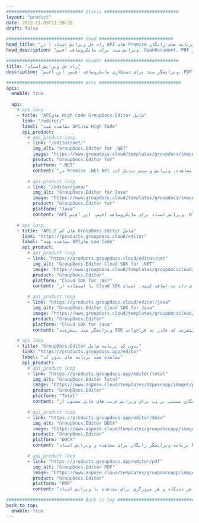 ```yaml
---
############################# Static ############################
layout: "product"
date: 2022-11-09T21:39:28
draft: false

############################# Head ############################
head_title: "راه حل ویرایش اسناد | در API های Premise و برنامه های رایگان"
head_description: "ویرایش سند برای مایکروسافت آفیس، OpenDocument، PDF و سایر فرمت‌های فایل با استفاده از On Premise API یا استفاده از برنامه ویرایشگر سند آنلاین."

############################# Header ############################
title: "راه حل ویرایش اسناد"
description: "ویرایشگر سند برای دستکاری مایکروسافت آفیس، اپن آفیس، PDF، HTML و سایر فرمت های فایل سند."

############################# APIs ###############################
apis:
  enable: true

  api:
    # api loop
    - title: "APIهای High Code GroupDocs.Editor شامل"
      link: "/editor/"
      label: "مشاهده همه APIهای High Code"
      api_product:
        # api_product loop
        - link: "/editor/net/"
          img_alt: "GroupDocs.Editor for .NET"
          image: "https://www.groupdocs.cloud/templates/groupdocs/images/product-logos/groupdocs-editor-net.png"
          product: "GroupDocs.Editor for"
          platform: ".NET"
          content: "در Premise .NET API که به برنامه شما کمک می کند اسناد را مشاهده، ویرایش و سپس تبدیل کند."

        # api_product loop
        - link: "/editor/java/"
          img_alt: "GroupDocs.Editor for Java"
          image: "https://www.groupdocs.cloud/templates/groupdocs/images/product-logos/groupdocs-editor-java.png"
          product: "GroupDocs.Editor for"
          platform: "Java"
          content: "API ویرایش اسناد برای مایکروسافت آفیس، اپن آفیس، HTML و سایر اسناد برای دستکاری در برنامه های کاربردی مبتنی بر جاوا."

    # api loop
    - title: "APIهای کم کد GroupDocs.Editor شامل"
      link: "https://products.groupdocs.cloud/editor"
      label: "مشاهده همه APIهای Low Code"
      api_product:
        # api_product loop
        - link: "https://products.groupdocs.cloud/editor/net"
          img_alt: "GroupDocs.Editor Cloud SDK for .NET"
          image: "https://www.groupdocs.cloud/templates/groupdocscloud/images/sdk/272x272/groupdocs_editor-for-net.png"
          product: "GroupDocs.Editor"
          platform: "Cloud SDK for .NET"
          content: "با استفاده از Cloud SDK برای دات نت، ویژگی های ویرایش فرمت های سند قدرتمند را در برنامه های دات نت اضافه کنید. اسناد MS Office، Web و XML را ویرایش کنید."

        # api_product loop
        - link: "https://products.groupdocs.cloud/editor/java"
          img_alt: "GroupDocs.Editor Cloud SDK for Java"
          image: "https://www.groupdocs.cloud/templates/groupdocscloud/images/sdk/272x272/groupdocs_editor-for-java.png"
          product: "GroupDocs.Editor"
          platform: "Cloud SDK for Java"
          content: "ویرایشگر سند پیشرفته SDK برای برنامه‌های جاوا برای ویرایش فرمت‌های فایل سند استاندارد صنعتی در هر پلتفرمی که قادر به فراخوانی APIهای REST باشد."

    # api loop
    - title: "GroupDocs.Editor بدون کد برنامه شامل"
      link: "https://products.groupdocs.app/editor"
      label: "مشاهده همه برنامه های بدون کد"
      api_product:
        # api_product loop
        - link: "https://products.groupdocs.app/editor/total"
          img_alt: "GroupDocs.Editor Total"
          image: "https://www.aspose.cloud/templates/asposeapp/images/products/logo/aspose_editor-app.png"
          product: "GroupDocs.Editor"
          platform: "Total"
          content: "برنامه آنلاین رایگان مبتنی بر وب برای ویرایش فرمت های فایل محبوب از Office و OpenOffice."

        # api_product loop
        - link: "https://products.groupdocs.app/editor/docx"
          img_alt: "GroupDocs.Editor DOCX"
          image: "https://www.aspose.cloud/templates/groupdocsapp/images/products/logo/groupdocs_words-app.png"
          product: "GroupDocs.Editor"
          platform: "DOCX"
          content: "برنامه ویرایشگر رایگان برای مشاهده و ویرایش اسناد Microsoft Word به صورت آنلاین."

        # api_product loop
        - link: "https://products.groupdocs.app/editor/pdf"
          img_alt: "GroupDocs.Editor PDF"
          image: "https://www.aspose.cloud/templates/groupdocsapp/images/products/logo/groupdocs_pdf-app.png"
          product: "GroupDocs.Editor"
          platform: "PDF"
          content: "از هر دستگاه و هر مرورگری برای مشاهده یا ویرایش اسناد PDF و XPS استفاده کنید."

############################# Back to top ###############################
back_to_top:
  enable: true
---
```

